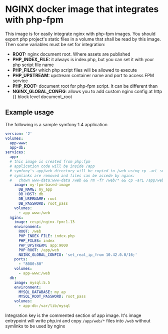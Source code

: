 # NGINX docker image that integrates with php-fpm

This image is for easily integrate nginx with php-fpm images. You should export
php project's static files in a volume that shall be read by this image. Then
some variables must be set for integration:

* **ROOT:** nginx document root. Where assets are published
* **PHP\_INDEX\_FILE:** it always is index.php, but you can set it with your php
  script file name
* **PHP\_FILES:** which php script files will be allowed to execute
* **PHP\_UPSTREAM:** upstream container name and port to access FPM service
* **PHP\_ROOT:** document root for php-fpm script. It can be different than
* **NGINX_GLOBAL_CONFIG**: allows you to add custom nginx config at http {}
  block level
  document_root

## Example usage

The following is a sample symfony 1.4 application

```yaml
version: '2'
volumes:
  app-www:
  app-db:
services:
  app:
  # this image is created from php:fpm
  # application code will be inside /app
  # symfony's app/web directory will be copied to /web using cp -arL so
  # symlinks are removed and files can be accede by nginx:
  #   chown www-data:www-data /web && rm -fr /web/* && cp -arL /app/web/* /web/
    image: my-fpm-based-image
      DB_NAME: my_app
      DB_HOST: db
      DB_USERNAME: root
      DB_PASSWORD: root_pass
    volumes:
      - app-www:/web
  nginx:
    image: cespi/nginx-fpm:1.13
    environment:
      ROOT: /web
      PHP_INDEX_FILE: index.php
      PHP_FILES: index
      PHP_UPSTREAM: app:9000
      PHP_ROOT: /app/web
      NGINX_GLOBAL_CONFIG: 'set_real_ip_from 10.42.0.0/16;'
    ports:
      - "8080:80"
    volumes:
      - app-www:/web
  db:
    image: mysql:5.5
    environment: 
      MYSQL_DATABASE: my_ap
      MYSQL_ROOT_PASSWORD: root_pass
    volumes:
      - app-db:/var/lib/mysql
```

Integration key is the commented section of app image. It's image entrypoint
will write php.ini and copy `/app/web/*` files into `/web` without symlinks to
be used by nginx

